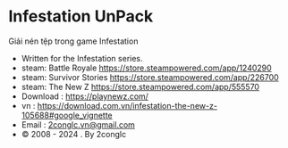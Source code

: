 # Infestation UnPack
 Giải nén tệp trong game Infestation
* Written for the Infestation series.
* steam: Battle Royale https://store.steampowered.com/app/1240290
* steam: Survivor Stories https://store.steampowered.com/app/226700
* steam: The New Z https://store.steampowered.com/app/555570
* Download : https://playnewz.com/
* vn : https://download.com.vn/infestation-the-new-z-105688#google_vignette
* Email : 2conglc.vn@gmail.com
* © 2008 - 2024 . By 2conglc